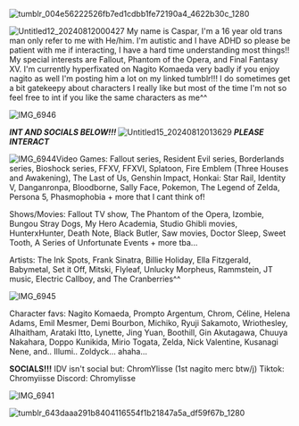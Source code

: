 
![tumblr_004e56222526fb7ed1cdbb1fe72190a4_4622b30c_1280](https://github.com/user-attachments/assets/121558f4-dc9c-4596-be95-d66f95a646bc)

![Untitled12_20240812000427](https://github.com/user-attachments/assets/726c10c0-ffbe-4366-a1a1-c056a1c33a86)
My name is Caspar, I'm a 16 year old trans man only refer to me with He/him. I'm autistic and I have ADHD so please be patient with me if interacting, I have a hard time understanding most things!! My special interests are Fallout, Phantom of the Opera, and Final Fantasy XV. I'm currently hyperfixated on Nagito Komaeda very badly if you enjoy nagito as well I'm posting him a lot on my linked tumblr!!! I do sometimes get a bit gatekeepy about characters I really like but most of the time I'm not so feel free to int if you like the same characters as me^^

![IMG_6946](https://github.com/user-attachments/assets/1d1fa4f0-e639-4e1b-b902-008ead2c5121)

***INT AND SOCIALS BELOW!!!***
![Untitled15_20240812013629](https://github.com/user-attachments/assets/cc6e1004-f51a-4091-9177-122029358f76)
***PLEASE INTERACT***


![IMG_6944](https://github.com/user-attachments/assets/0193c1be-fc4f-47c0-9422-bb052e68b388)Video Games: Fallout series, Resident Evil series, Borderlands series, Bioshock series, FFXV, FFXVI, Splatoon, Fire Emblem (Three Houses and Awakening), The Last of Us, Genshin Impact, Honkai: Star Rail, Identity V, Danganronpa, Bloodborne, Sally Face, Pokemon, The Legend of Zelda, Persona 5, Phasmophobia + more that I cant think of!

Shows/Movies: Fallout TV show, The Phantom of the Opera, Izombie, Bungou Stray Dogs, My Hero Academia, Studio Ghibli movies, HunterxHunter, Death Note, Black Butler, Saw movies, Doctor Sleep, Sweet Tooth, A Series of Unfortunate Events + more tba...

Artists: The Ink Spots, Frank Sinatra, Billie Holiday, Ella Fitzgerald, Babymetal, Set it Off, Mitski, Flyleaf, Unlucky Morpheus, Rammstein, JT music, Electric Callboy, and The Cranberries^^

![IMG_6945](https://github.com/user-attachments/assets/3554f127-b154-4b63-bdc9-eba934e74da9)

Character favs: Nagito Komaeda, Prompto Argentum, Chrom, Céline, Helena Adams, Emil Mesmer, Demi Bourbon, Michiko, Ryuji Sakamoto, Wriothesley, Alhaitham, Arataki Itto, Lynette, Jing Yuan, Boothill, Gin Akutagawa, Chuuya Nakahara, Doppo Kunikida, Mirio Togata, Zelda, Nick Valentine, Kusanagi Nene, and.. Illumi.. Zoldyck... ahaha...

**SOCIALS!!!**
IDV isn't social but: ChromYlisse (1st nagito merc btw/j) 
 Tiktok: Chromyiisse
 Discord: Chromylisse

![IMG_6941](https://github.com/user-attachments/assets/098e6f97-ee08-488d-b2a0-c3170a5d2c9c) 

![tumblr_643daaa291b8404116554f1b21847a5a_df59f67b_1280](https://github.com/user-attachments/assets/312f9cef-9ba2-4142-a782-39f7a4917551)

